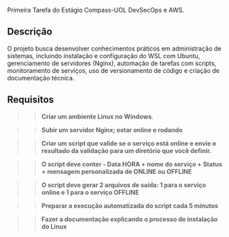 Primeira Tarefa do Estágio Compass-UOL DevSecOps e AWS.

## Descrição

O projeto busca desenvolver conhecimentos práticos em administração de sistemas, incluindo instalação e configuração do WSL com Ubuntu, gerenciamento de servidores (Nginx), automação de tarefas com scripts, monitoramento de serviços, uso de versionamento de código e criação de documentação técnica.

## Requisitos

>> **Criar um ambiente Linux no Windows**.

>> **Subir um servidor Nginx; estar online e rodando** 

>> **Criar um script que valide se o serviço está online e envie o resultado da validação para um diretório que você definir.**

>> **O script deve conter - Data HORA + nome do serviço + Status + mensagem personalizada de ONLINE ou OFFLINE**

>> **O script deve gerar 2 arquivos de saída: 1 para o serviço online e 1 para o serviço OFFLINE**
       
>> **Preparar a execução automatizada do script cada 5 minutos**

>> **Fazer a documentação explicando o processo de instalação do Linux**